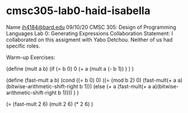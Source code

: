 # cmsc305-lab0-haid-isabella

 Name ih4184@bard.edu
 09/10/20
 CMSC 305: Design of Programming Languages
 Lab 0: Generating Expressions
 Collaboration Statement: I collaborated on this assigment with Yabo Detchou.
 Neither of us had specific roles.
 
 Warm-up Exercises:
 
 (define (mult a b)
  (if (= b 0)
    0
    (+ a (mult a (- b 1))
    )
  )
)

(define (fast-mult a b)
  (cond 
  ((= b 0)
   0)
  ((= (mod b 2) 0) 
  (fast-mult(+ a a)(bitwise-arithmetic-shift-right b 1)))
  (else 
  (+ a (fast-mult(+ a a)(bitwise-arithmetic-shift-right b 1))))
  )
)

(= (fast-mult 2 6) (mult 2 6) (* 2 6) )
 
 
